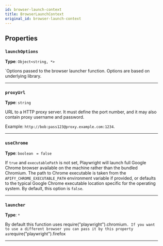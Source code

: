 ```yaml
---
id: browser-launch-context
title: BrowserLaunchContext
original_id: browser-launch-context
---
```


<a name="browserlaunchcontext"></a>

## Properties

### `launchOptions`

**Type**: `Object<string, *>`

`Options passed to the browser launcher function. Options are based on underlying library.

---

### `proxyUrl`

**Type**: `string`

URL to a HTTP proxy server. It must define the port number, and it may also contain proxy username and password.

Example: `http://bob:pass123@proxy.example.com:1234`.

---

### `useChrome`

**Type**: `boolean` <code> = false</code>

If `true` and `executablePath` is not set, Playwright will launch full Google Chrome browser available on the machine rather than the bundled
Chromium. The path to Chrome executable is taken from the `APIFY_CHROME_EXECUTABLE_PATH` environment variable if provided, or defaults to the typical
Google Chrome executable location specific for the operating system. By default, this option is `false`.

---

### `launcher`

**Type**: `*`

By default this function uses
require("playwright").chromium`. If you want to use a different browser you can pass it by this property as`require("playwright").firefox

---
